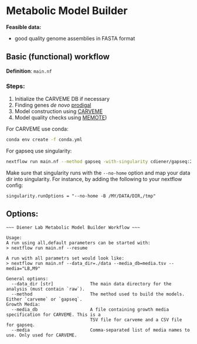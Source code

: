 # Metabolic Model Builder

**Feasible data:**

- good quality genome assemblies in FASTA format

## Basic (functional) workflow

**Definition**: `main.nf`

### Steps:

1. Initialize the CARVEME DB if necessary
2. Finding genes *de novo* [prodigal](https://github.com/hyattpd/Prodigal)
3. Model construction using [CARVEME](https://carveme.readthedocs.io/)
4. Model quality checks using [MEMOTE](https://memote.readthedocs.io/))

For CARVEME use conda:

```bash
conda env create -f conda.yml
```

For gapseq use singularity:

```bash
nextflow run main.nf --method gapseq -with-singularity cdiener/gapseq:2021.04.5
```

Make sure that singularity runs with the `--no-home` option and map your data dir
into singularity. For instance, by adding the following to your nextflow config:

```
singularity.runOptions = "--no-home -B /MY/DATA/DIR,/tmp"
```

## Options:

```
~~~ Diener Lab Metabolic Model Builder Workflow ~~~

Usage:
A run using all,default parameters can be started with:
> nextflow run main.nf --resume

A run with all parametrs set would look like:
> nextflow run main.nf --data_dir=./data --media_db=media.tsv --media="LB,M9"

General options:
  --data_dir [str]              The main data directory for the analysis (must contain `raw`).
  --method                      The method used to build the models. Either `carveme` or `gapseq`.
Growth Media:
  --media_db                    A file containing growth media specification for CARVEME. This is a
                                TSV file for carveme and a CSV file for gapseq.
  --media                       Comma-separated list of media names to use. Only used for CARVEME.
```
